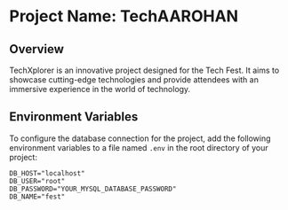 # **Project Name: TechAAROHAN**

## Overview

TechXplorer is an innovative project designed for the  Tech Fest. It aims to showcase cutting-edge technologies and provide attendees with an immersive experience in the world of technology.




## Environment Variables

To configure the database connection for the project, add the following environment variables to a file named `.env` in the root directory of your project:

```plaintext
DB_HOST="localhost"
DB_USER="root"
DB_PASSWORD="YOUR_MYSQL_DATABASE_PASSWORD"
DB_NAME="fest"
